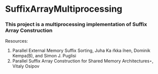 # SuffixArrayMultiprocessing

### This project is a multiprocessing implementation of Suffix Array Construction


Resources:

1. Parallel External Memory Suffix Sorting, Juha Ka ̈rkka ̈inen, Dominik Kempa(B), and Simon J. Puglisi
2. Parallel Suffix Array Construction for Shared Memory Architectures⋆, Vitaly Osipov
